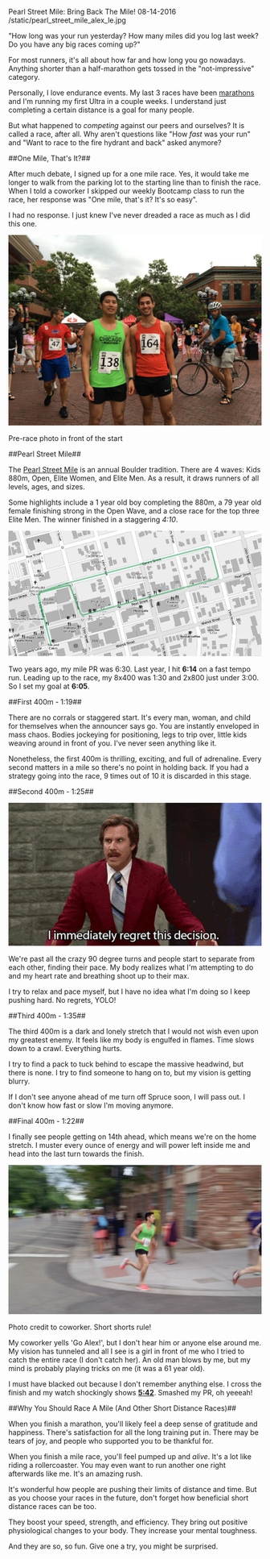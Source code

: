 Pearl Street Mile: Bring Back The Mile!
08-14-2016
/static/pearl_street_mile_alex_le.jpg

"How long was your run yesterday? How many miles did you log last week? Do you have any big races coming up?"

For most runners, it's all about how far and how long you go nowadays. Anything shorter than a half-marathon gets tossed in the "not-impressive" category.

Personally, I love endurance events. My last 3 races have been [marathons][2] and I'm running my first Ultra in a couple weeks. I understand just completing a certain distance is a goal for many people.

But what happened to *competing* against our peers and ourselves? It is called a race, after all. Why aren't questions like "How *fast* was your run" and "Want to race to the fire hydrant and back" asked anymore?

##One Mile, That's It?##

After much debate, I signed up for a one mile race. Yes, it would take me longer to walk from the parking lot to the starting line than to finish the race. When I told a coworker I skipped our weekly Bootcamp class to run the race, her response was "One mile, that's it? It's so easy".

I had no response. I just knew I've never dreaded a race as much as I did this one.

<p>
<img class="pure-img center" src="/static/pearl_street_mile_alex_matt.jpg" alt="pearl street mile alex le and matt" />
<div class="separator">Pre-race photo in front of the start</div>
</p>

##Pearl Street Mile##

The [Pearl Street Mile][1] is an annual Boulder tradition. There are 4 waves: Kids 880m, Open, Elite Women, and Elite Men. As a result, it draws runners of all levels, ages, and sizes.

Some highlights include a 1 year old boy completing the 880m, a 79 year old female finishing strong in the Open Wave, and a close race for the top three Elite Men. The winner finished in a staggering *4:10*.

<p>
<img class="pure-img center" src="/static/pearl_street_mile_2016_course.jpg" alt="pearl street mile 2016 course" />
</p>

Two years ago, my mile PR was 6:30. Last year, I hit **6:14** on a fast tempo run. Leading up to the race, my 8x400 was 1:30 and 2x800 just under 3:00. So I set my goal at **6:05**.

##First 400m - 1:19##

There are no corrals or staggered start. It's every man, woman, and child for themselves when the announcer says go. You are instantly enveloped in mass chaos. Bodies jockeying for positioning, legs to trip over, little kids weaving around in front of you. I've never seen anything like it.

Nonetheless, the first 400m is thrilling, exciting, and full of adrenaline. Every second matters in a mile so there's no point in holding back. If you had a strategy going into the race, 9 times out of 10 it is discarded in this stage.

##Second 400m - 1:25##

<p>
<img class="pure-img center" src="/static/I_immediately_regret_this_decision_anchorman.gif" alt="anchorman ron burgundy i immediately regret this decision" />
</p>

We're past all the crazy 90 degree turns and people start to separate from each other, finding their pace. My body realizes what I'm attempting to do and my heart rate and breathing shoot up to their max.

I try to relax and pace myself, but I have no idea what I'm doing so I keep pushing hard. No regrets, YOLO!

##Third 400m - 1:35##

The third 400m is a dark and lonely stretch that I would not wish even upon my greatest enemy. It feels like my body is engulfed in flames. Time slows down to a crawl. Everything hurts.

I try to find a pack to tuck behind to escape the massive headwind, but there is none. I try to find someone to hang on to, but my vision is getting blurry.

If I don't see anyone ahead of me turn off Spruce soon, I will pass out. I don't know how fast or slow I'm moving anymore.

##Final 400m - 1:22##

I finally see people getting on 14th ahead, which means we're on the home stretch. I muster every ounce of energy and will power left inside me and head into the last turn towards the finish.

<p>
<img class="pure-img center" src="/static/pearl_street_mile_alex_le.jpg" alt="pearl street mile alex le" />
<div class="separator">Photo credit to coworker. Short shorts rule!</div>
</p>

My coworker yells 'Go Alex!', but I don't hear him or anyone else around me. My vision has tunneled and all I see is a girl in front of me who I tried to catch the entire race (I don't catch her). An old man blows by me, but my mind is probably playing tricks on me (it was a 61 year old).

I must have blacked out because I don't remember anything else. I cross the finish and my watch shockingly shows [**5:42**][3]. Smashed my PR, oh yeeeah!

##Why You Should Race A Mile (And Other Short Distance Races)##

When you finish a marathon, you'll likely feel a deep sense of gratitude and happiness. There's satisfaction for all the long training put in. There may be tears of joy, and people who supported you to be thankful for.

When you finish a mile race, you'll feel pumped up and *alive*. It's a lot like riding a rollercoaster. You may even want to run another one right afterwards like me. It's an amazing rush.

It's wonderful how people are pushing their limits of distance and time. But as you choose your races in the future, don't forget how beneficial short distance races can be too.

They boost your speed, strength, and efficiency. They bring out positive physiological changes to your body. They increase your mental toughness.

And they are so, so fun. Give one a try, you might be surprised.

[1]: http://flatironsrunningevents.com/races/pearl-street-mile/
[2]: /blog/chicago-marathon-recap.html
[3]: http://runningbears.com/pearl/Pearl_Street_Mile_Open_2016.HTM

